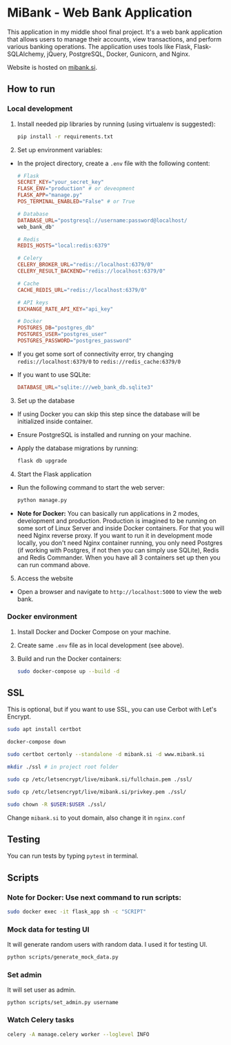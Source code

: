 # MiBank - Web Bank Application

This application in my middle shool final project. It's a web bank application that allows users to manage their accounts, view transactions, and perform various banking operations. The application uses tools like Flask, Flask-SQLAlchemy, jQuery, PostgreSQL, Docker, Gunicorn, and Nginx.

Website is hosted on [mibank.si](https://mibank.si).

## How to run

### Local development

1. Install needed pip libraries by running (using virtualenv is suggested):

    ```bash
    pip install -r requirements.txt
    ```

2. Set up environment variables:

- In the project directory, create a `.env` file with the following content:

    ```makefile
    # Flask
    SECRET_KEY="your_secret_key"
    FLASK_ENV="production" # or deveopment
    FLASK_APP="manage.py"
    POS_TERMINAL_ENABLED="False" # or True

    # Database
    DATABASE_URL="postgresql://username:password@localhost/
    web_bank_db"

    # Redis
    REDIS_HOSTS="local:redis:6379"

    # Celery
    CELERY_BROKER_URL="redis://localhost:6379/0"
    CELERY_RESULT_BACKEND="redis://localhost:6379/0"

    # Cache
    CACHE_REDIS_URL="redis://localhost:6379/0"

    # API keys
    EXCHANGE_RATE_API_KEY="api_key"

    # Docker
    POSTGRES_DB="postgres_db"
    POSTGRES_USER="postgres_user"
    POSTGRES_PASSWORD="postgres_password"

    ```
- If you get some sort of connectivity error, try changing `redis://localhost:6379/0` to `redis://redis_cache:6379/0`


- If you want to use SQLite:

    ```makefile
    DATABASE_URL="sqlite:///web_bank_db.sqlite3"
    ```

3. Set up the database

- If using Docker you can skip this step since the database will be initialized inside container.

- Ensure PostgreSQL is installed and running on your machine.


- Apply the database migrations by running:
    ```bash
    flask db upgrade
    ```

4. Start the Flask application

- Run the following command to start the web server:

    ```bash
    python manage.py
    ```
- **Note for Docker:** You can basically run applications in 2 modes, development and production. Production is imagined to be running on some sort of Linux Server and inside Docker containers. For that you will need Nginx reverse proxy. If you want to run it in development mode locally, you don't need Nginx container running, you only need Postgres (if working with Postgres, if not then you can simply use SQLite), Redis and Redis Commander. When you have all 3 containers set up then you can run command above.

5. Access the website

- Open a browser and navigate to `http://localhost:5000` to view the web bank.

### Docker environment
1. Install Docker and Docker Compose on your machine.

2. Create same `.env` file as in local development (see above).

3. Build and run the Docker containers:

    ```bash
    sudo docker-compose up --build -d
    ```

## SSL

This is optional, but if you want to use SSL, you can use Cerbot with Let's Encrypt.

```bash
sudo apt install certbot

docker-compose down

sudo certbot certonly --standalone -d mibank.si -d www.mibank.si

mkdir ./ssl # in project root folder

sudo cp /etc/letsencrypt/live/mibank.si/fullchain.pem ./ssl/

sudo cp /etc/letsencrypt/live/mibank.si/privkey.pem ./ssl/

sudo chown -R $USER:$USER ./ssl/
```
Change `mibank.si` to yout domain, also change it in `nginx.conf`

## Testing
You can run tests by typing `pytest` in terminal.

## Scripts

### Note for Docker: Use next command to run scripts:
```bash
sudo docker exec -it flask_app sh -c "SCRIPT"
```

### Mock data for testing UI
It will generate random users with random data. I used it for testing UI.
```bash
python scripts/generate_mock_data.py
```

### Set admin
It will set user as admin.
```
python scripts/set_admin.py username
```

### Watch Celery tasks
```bash
celery -A manage.celery worker --loglevel INFO
```